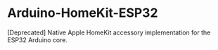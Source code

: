 # Arduino-HomeKit-ESP32
 [Deprecated] Native Apple HomeKit accessory implementation for the ESP32 Arduino core.
